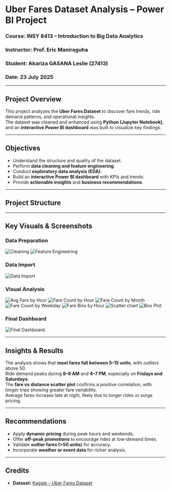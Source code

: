 #  Uber Fares Dataset Analysis – Power BI Project

###  Course: INSY 8413 – Introduction to Big Data Analytics  
###  Instructor: Prof. Eric Maniraguha  
###  Student: Akariza GASANA Leslie (27413)
###  Date: 23 July 2025

---

##  Project Overview
This project analyzes the **Uber Fares Dataset** to discover fare trends, ride demand patterns, and operational insights.  
The dataset was cleaned and enhanced using **Python (Jupyter Notebook)**, and an **interactive Power BI dashboard** was built to visualize key findings.

---

##  Objectives
- Understand the structure and quality of the dataset.
- Perform **data cleaning and feature engineering**.
- Conduct **exploratory data analysis (EDA)**.
- Build an **interactive Power BI dashboard** with KPIs and trends.
- Provide **actionable insights** and **business recommendations**.

---

## Project Structure

---

##  Key Visuals & Screenshots

### Data Preparation
![Cleaning](./cleaning.png)
![Feature Engineering](./features.png)

### Data Import
![Data Import](./data%20import.png)

### Visual Analysis
![Avg Fare by Hour](./count%20fare%20by%20hour.png)
![Fare Count by Hour](./count%20fare%20by%20hour.png)
![Fare Count by Month](./count%20fare%20by%20month.png)
![Fare Count by Weekday](./count%20fare%20by%20weekday.png)
![Fare Bins by Hour](./fare%20bins%20by%20hour.png)
![Scatter chart](./scatter%20chart.png)
![Box Plot](./boxplot.png)

### Final Dashboard
![Final Dashboard](./final%20dashboard.png).

---
##  Insights & Results

The analysis shows that **most fares fall between 5–15 units**, with outliers above 50.  
Ride demand peaks during **6–9 AM** and **4–7 PM**, especially on **Fridays and Saturdays**.  
The **fare vs distance scatter plot** confirms a positive correlation, with longer trips showing greater fare variability.  
Average fares increase late at night, likely due to longer rides or surge pricing.

---

##  Recommendations
- Apply **dynamic pricing** during peak hours and weekends.  
- Offer **off-peak promotions** to encourage rides at low-demand times.  
- Validate **outlier fares (>50 units)** for accuracy.  
- Incorporate **weather or event data** for richer analysis.

---

##  Credits
- **Dataset:** [Kaggle – Uber Fares Dataset](https://www.kaggle.com/datasets/yasserh/uber-fares-dataset)
